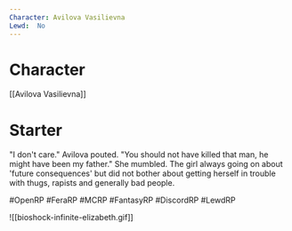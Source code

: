 ```yaml
---
Character: Avilova Vasilievna
Lewd:  No
---
```

# Character
[[Avilova Vasilievna]]

# Starter
"I don't care." Avilova pouted. "You should not have killed that man, he might have been my father." She mumbled. The girl always going on about 'future consequences' but did not bother about getting herself in trouble with thugs, rapists and generally bad people.

#OpenRP #FeraRP #MCRP #FantasyRP #DiscordRP #LewdRP

![[bioshock-infinite-elizabeth.gif]]